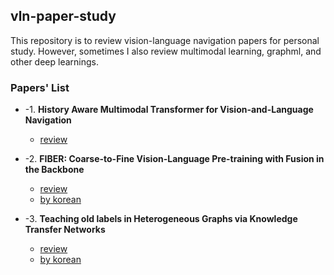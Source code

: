 ## vln-paper-study
This repository is to review vision-language navigation papers for personal study.
However, sometimes I also review multimodal learning, graphml, and other deep learnings. 

### Papers' List

* -1. **History Aware Multimodal Transformer for Vision-and-Language Navigation**
   * [review](https://github.com/blossominkyung/vln-paper-study/issues/2)
  

* -2. **FIBER: Coarse-to-Fine Vision-Language Pre-training with Fusion in the Backbone**
   * [review](https://github.com/blossominkyung/vln-paper-study/issues/3)
   * [by korean](https://www.blossominkyung.com/deeplearning/fiber)

* -3. **Teaching old labels in Heterogeneous Graphs via Knowledge Transfer Networks**
   * [review](https://github.com/blossominkyung/vln-paper-study/issues/4)
   * [by korean](https://www.blossominkyung.com/deeplearning/ktn)
